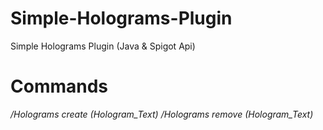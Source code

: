 # Simple-Holograms-Plugin
Simple Holograms Plugin (Java &amp; Spigot Api) 

# Commands
*/Holograms create (Hologram_Text)*
*/Holograms remove (Hologram_Text)*
